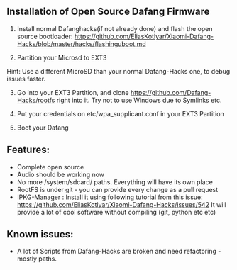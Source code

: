 ## Installation of Open Source Dafang Firmware

1. Install normal Dafanghacks(if not already done) and flash the open source bootloader:
https://github.com/EliasKotlyar/Xiaomi-Dafang-Hacks/blob/master/hacks/flashinguboot.md

2. Partition your Microsd to EXT3

Hint: Use a different MicroSD than your normal Dafang-Hacks one, to debug issues faster.

3. Go into your EXT3 Partition, and clone https://github.com/Dafang-Hacks/rootfs right into it.
Try not to use Windows due to Symlinks etc.

4. Put your credentials on etc/wpa_supplicant.conf in your EXT3 Partition
5. Boot your Dafang 


## Features:
* Complete open source
* Audio should be working now
* No more /system/sdcard/ paths. Everything will have its own place
* RootFS is under git - you can provide every change as a pull request
* IPKG-Manager : Install it using following tutorial from this issue: 
https://github.com/EliasKotlyar/Xiaomi-Dafang-Hacks/issues/542
It will provide a lot of cool software without compiling (git, python etc etc)


## Known issues:
* A lot of Scripts from Dafang-Hacks are broken and need refactoring - mostly paths.






